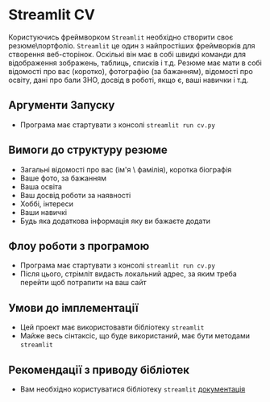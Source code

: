 # Streamlit CV
Користуючись фреймворком `Streamlit` необхідно створити своє резюме\портфоліо. `Streamlit` це один з найпростіших 
фреймворків для створення веб-сторінок. Оскількі він має в собі швидкі команди для відображення зображень, таблиць, списків і т.д.
Резюме має мати в собі відомості про вас (коротко), фотографію (за бажанням), відомості про освіту, дані про бали ЗНО, досвід в роботі, якщо є, ваші навички і т.д.

## Аргументи Запуску

* Програма має стартувати з консолі `streamlit run cv.py`

## Вимоги до структуру резюме
* Загальні відомості про вас (ім'я \ фамілія), коротка біографія
* Ваше фото, за бажанням
* Ваша освіта
* Ваш досвід роботи за наявності
* Хоббі, інтереси
* Ваши навичкі
* Будь яка додаткова інформація яку ви бажаєте додати


## Флоу роботи з програмою

* Програма має стартувати з консолі `streamlit run cv.py`
* Після цього, стрімліт видасть локальний адрес, за яким треба перейти щоб потрапити на ваш сайт

## Умови до імплементації

* Цей проект має використовавти бібліотеку `streamlit`
* Майже весь сінтаксіс, що буде використаний, має бути методами `streamlit`

## Рекомендації з приводу бібліотек
* Вам необхідно користуватися бібліотеку `streamlit` [документація](https://docs.streamlit.io/library/get-started/main-concepts) 

